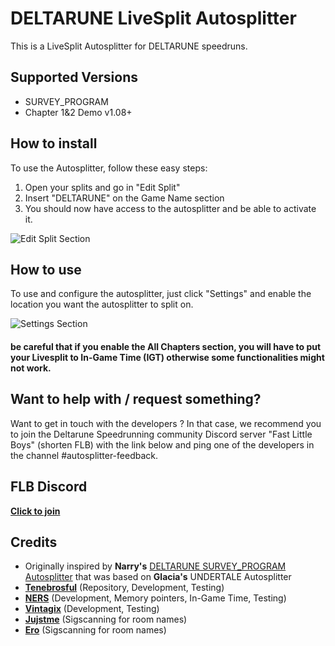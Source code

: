 # DELTARUNE LiveSplit Autosplitter
This is a LiveSplit Autosplitter for DELTARUNE speedruns.

## Supported Versions
- SURVEY_PROGRAM
- Chapter 1&2 Demo v1.08+

## How to install

To use the Autosplitter, follow these easy steps:

1. Open your splits and go in "Edit Split"
2. Insert "DELTARUNE" on the Game Name section
3. You should now have access to the autosplitter and be able to activate it.
   
![Edit Split Section](https://github.com/Tenebrosful/DELTARUNE-Livesplit.Autosplitter/assets/80283205/53f02807-9869-410f-8947-f797c937950c)


## How to use

To use and configure the autosplitter, just click "Settings" and enable the location you want the autosplitter to split on.

![Settings Section](https://github.com/Tenebrosful/DELTARUNE-Livesplit.Autosplitter/assets/80283205/bcbe7bb0-edac-450e-9447-a8cca599e10d)

#### be careful that if you enable the All Chapters section, you will have to put your Livesplit to In-Game Time (IGT) otherwise some functionalities might not work.

## Want to help with / request something?
Want to get in touch with the developers ? 
In that case, we recommend you to join the Deltarune Speedrunning community Discord server "Fast Little Boys" (shorten FLB) with the link below and ping one of the developers in the channel #autosplitter-feedback.

## FLB Discord
[**Click to join**](https://discord.gg/W6uckvkuer)

## Credits
- Originally inspired by **Narry's** [DELTARUNE SURVEY_PROGRAM Autosplitter](https://drive.google.com/file/d/1SCpuUpDgIYHmbc6xKK3ZrNk1zaIeDUMq/view?usp=sharing) that was based on **Glacia's** UNDERTALE Autosplitter
- [**Tenebrosful**](https://github.com/Tenebrosful) (Repository, Development, Testing)
- [**NERS**](https://github.com/NERS1111) (Development, Memory pointers, In-Game Time, Testing)
- [**Vintagix**](https://github.com/VintagixDev) (Development, Testing)
- [**Jujstme**](https://github.com/jujstme) (Sigscanning for room names)
- [**Ero**](https://github.com/just-ero) (Sigscanning for room names)
